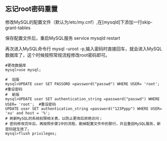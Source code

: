 ## 忘记root密码重置

修改MySQL的配置文件（默认为/etc/my.cnf）,在[mysqld]下添加一行skip-grant-tables

保存配置文件后，重启MySQL服务 service mysqld restart

再次进入MySQL命令行 mysql -uroot -p,输入密码时直接回车，就会进入MySQL数据库了，这个时候按照常规流程修改root密码即可。

```mysql
#更改数据库
mysql>use mysql;    

#  旧版
mysql>UPDATE user SET PASSORD =password("passwd") WHERE USER= 'root';  #重设密码
#  新版
mysql>UPDATE user SET authentication_string =password("passwd") WHERE USER= 'root';  #重设密码
UPDATE user SET authentication_string =password("123Pppp") WHERE USER= 'xu' and host = '%';
# 刷新MySQL的系统权限相关表，以防止更改后拒绝访问；
# 密码修改完毕后，再按照步骤1中的流程，删掉配置文件中的那行，并且重启MySQL服务，新密码就生效了。
mysql>flush privileges; 

```

